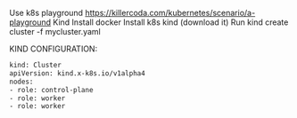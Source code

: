 Use k8s playground https://killercoda.com/kubernetes/scenario/a-playground
Kind
Install docker
Install k8s kind (download it)
Run 
kind create cluster -f mycluster.yaml



KIND CONFIGURATION: 
```bash
kind: Cluster
apiVersion: kind.x-k8s.io/v1alpha4
nodes:
- role: control-plane
- role: worker
- role: worker
```